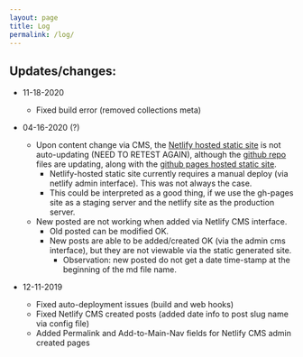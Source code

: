 ```yaml
---
layout: page
title: Log
permalink: /log/
---
```

## Updates/changes:

* 11-18-2020
  * Fixed build error (removed collections meta)

* 04-16-2020 (?)
  * Upon content change via CMS, the [Netlify hosted static site](https://nma.netlify.com) is not auto-updating (NEED TO RETEST AGAIN), although the [github repo](https://github.com/kccnma/cms/) files are updating, along with the [github pages hosted static site](https://kccnma.github.io/cms/).
    * Netlify-hosted static site currently requires a manual deploy (via netlify admin interface). This was not always the case.
    * This could be interpreted as a good thing, if we use the gh-pages site as a staging server and the netlify site as the production server.
  * New posted are not working when added via Netlify CMS interface.
    * Old posted can be modified OK.
    * New posts are able to be added/created OK (via the admin cms interface), but they are not viewable via the static generated site.
      * Observation: new posted do not get a date time-stamp at the beginning of the md file name.

* 12-11-2019
  * Fixed auto-deployment issues (build and web hooks)
  * Fixed Netlify CMS created posts (added date info to post slug name via config file)
  * Added Permalink and Add-to-Main-Nav fields for Netlify CMS admin created pages 
